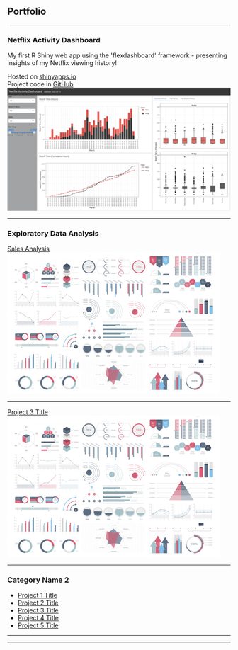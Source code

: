 ## Portfolio

---

### Netflix Activity Dashboard 

My first R Shiny web app using the 'flexdashboard' framework - presenting insights of my Netflix viewing history! <br>

Hosted on [shinyapps.io](https://philipkfw.shinyapps.io/Netflix-Activity-Dashboard/) <br>
Project code in [GitHub](https://github.com/philipkfw/Netflix-Activity-Dashboard) <br>
<img src="images/netflix_activity_dashboard_profile.png?raw=true"/>

---
### Exploratory Data Analysis

[Sales Analysis](/html/Sales_Analysis_EDA_KG.html)
<img src="images/dummy_thumbnail.jpg?raw=true"/>

---
[Project 3 Title](http://example.com/)
<img src="images/dummy_thumbnail.jpg?raw=true"/>

---

### Category Name 2

- [Project 1 Title](http://example.com/)
- [Project 2 Title](http://example.com/)
- [Project 3 Title](http://example.com/)
- [Project 4 Title](http://example.com/)
- [Project 5 Title](http://example.com/)

---




---
